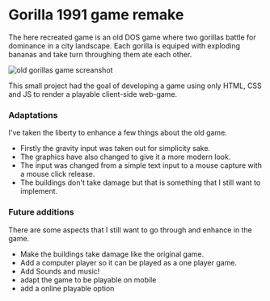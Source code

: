 # Gorilla 1991 game remake
The here recreated game is an old DOS game where two gorillas battle for dominance in a city landscape. Each gorilla is equiped with exploding bananas and take turn throughing them ate each other.

![old gorillas game screanshot](https://upload.wikimedia.org/wikipedia/en/2/2f/Gorillas_screenshot.png)

This small project had the goal of developing a game using only HTML, CSS and JS to render a playable client-side web-game.

### Adaptations

I've taken the liberty to enhance a few things about the old game.

- Firstly the gravity input was taken out for simplicity sake.
- The graphics have also changed to give it a more modern look.
- The input was changed from a simple text input to a mouse capture with a mouse click release.
- The buildings don't take damage but that is something that I still want to implement.

### Future additions

There are some aspects that I still want to go through and enhance in the game.
- Make the buildings take damage like the original game.
- Add a computer player so it can be played as a one player game.
- Add Sounds and music!
- adapt the game to be playable on mobile
- add a online playable option

